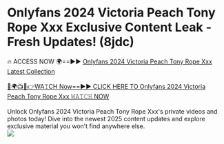 # Onlyfans 2024 Victoria Peach Tony Rope Xxx Exclusive Content Leak - Fresh Updates! (8jdc)

🔥 ACCESS NOW 🌍==►► <a href="https://tinyurl.com/kvy9nzfs" rel="nofollow">Onlyfans 2024 Victoria Peach Tony Rope Xxx Latest Collection</a>
<br><br>
[🔴🌍📺📱👉WA𝚃CH Now==►► CLICK HERE TO Onlyfans 2024 Victoria Peach Tony Rope Xxx 𝚆𝙰𝚃𝙲𝙷 NOW](https://tinyurl.com/kvy9nzfs)
<br><br>
Unlock Onlyfans 2024 Victoria Peach Tony Rope Xxx's private videos and photos today! Dive into the newest 2025 content updates and explore exclusive material you won’t find anywhere else.
<br>
<a href="https://tinyurl.com/kvy9nzfs" rel="nofollow" data-target="animated-image.originalLink"><img src="https://camo.githubusercontent.com/8a4f000d20f83aca3bf7ec5f350d767afa0574a8a352519fd8cfa583a6f93a33/68747470733a2f2f692e696d6775722e636f6d2f644a486b345a712e676966" data-canonical-src="https://i.imgur.com/dJHk4Zq.gif" style="max-width: 100%; display: inline-block;" data-target="animated-image.originalImage"></a>
<br>
